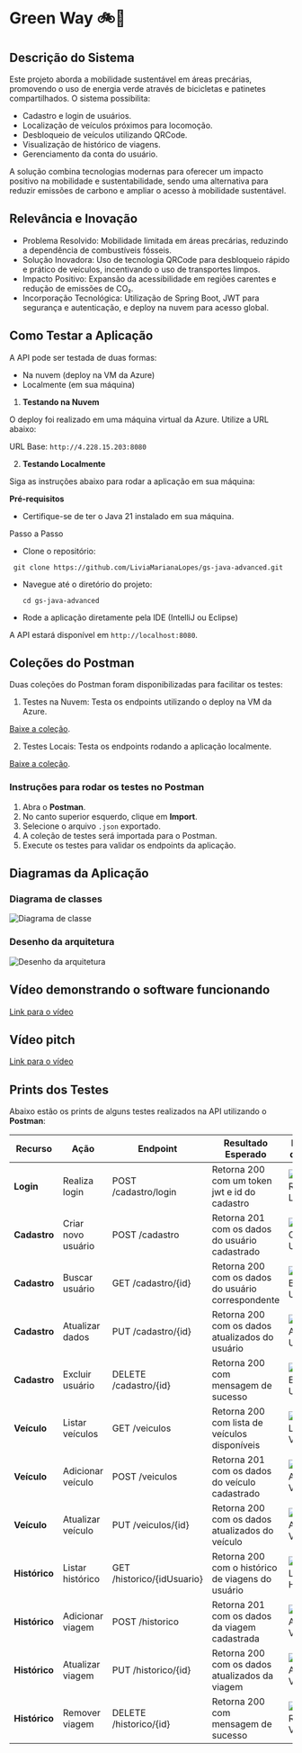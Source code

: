 # Green Way 🚲🌱

## Descrição do Sistema
Este projeto aborda a mobilidade sustentável em áreas precárias, promovendo o uso de energia verde através de bicicletas e patinetes compartilhados. O sistema possibilita:

- Cadastro e login de usuários.
- Localização de veículos próximos para locomoção.
- Desbloqueio de veículos utilizando QRCode.
- Visualização de histórico de viagens.
- Gerenciamento da conta do usuário.


A solução combina tecnologias modernas para oferecer um impacto positivo na mobilidade e sustentabilidade, sendo uma alternativa para reduzir emissões de carbono e ampliar o acesso à mobilidade sustentável.

## Relevância e Inovação
- Problema Resolvido: Mobilidade limitada em áreas precárias, reduzindo a dependência de combustíveis fósseis.
- Solução Inovadora: Uso de tecnologia QRCode para desbloqueio rápido e prático de veículos, incentivando o uso de transportes limpos.
- Impacto Positivo: Expansão da acessibilidade em regiões carentes e redução de emissões de CO₂.
- Incorporação Tecnológica: Utilização de Spring Boot, JWT para segurança e autenticação, e deploy na nuvem para acesso global.

## Como Testar a Aplicação
A API pode ser testada de duas formas:

- Na nuvem (deploy na VM da Azure)
- Localmente (em sua máquina)
1. **Testando na Nuvem**
   
O deploy foi realizado em uma máquina virtual da Azure. Utilize a URL abaixo:

URL Base: `http://4.228.15.203:8080`

2. **Testando Localmente**
   
Siga as instruções abaixo para rodar a aplicação em sua máquina:

**Pré-requisitos**
- Certifique-se de ter o Java 21 instalado em sua máquina.
  
Passo a Passo
   - Clone o repositório:
   ```shell
    git clone https://github.com/LiviaMarianaLopes/gs-java-advanced.git
````
  - Navegue até o diretório do projeto:
    
    ```shell
    cd gs-java-advanced

   - Rode a aplicação diretamente pela IDE (IntelliJ ou Eclipse)
     
   A API estará disponível em `http://localhost:8080`.

## Coleções do Postman
Duas coleções do Postman foram disponibilizadas para facilitar os testes:

1. Testes na Nuvem: Testa os endpoints utilizando o deploy na VM da Azure.
   
[Baixe a coleção](./gs-devops.postman_collection.json).

2. Testes Locais: Testa os endpoints rodando a aplicação localmente.
   
[Baixe a coleção](./green-way.postman_collection.json).

### Instruções para rodar os testes no Postman

1. Abra o **Postman**.
2. No canto superior esquerdo, clique em **Import**.
3. Selecione o arquivo `.json` exportado.
4. A coleção de testes será importada para o Postman.
5. Execute os testes para validar os endpoints da aplicação.

## Diagramas da Aplicação

### Diagrama de classes
![Diagrama de classe](./images/gs-diagrama-classes.png)

### Desenho da arquitetura 
![Desenho da arquitetura](./images/desenho-arquitetura-gs.png)

## Vídeo demonstrando o software funcionando
[Link para o vídeo](https://youtu.be/XlaRs0WwFGY )

##  Vídeo pitch
[Link para o vídeo](https://youtu.be/prXNnBucdLA )


## Prints dos Testes

Abaixo estão os prints de alguns testes realizados na API utilizando o **Postman**:

| **Recurso**    | **Ação**                | **Endpoint**              | **Resultado Esperado**                                  | **Imagem do Teste**                                     |
|-----------------|-------------------------|---------------------------|--------------------------------------------------------|--------------------------------------------------------|
| **Login**    | Realiza login      | POST /cadastro/login            | Retorna 200 com um token jwt e id do cadastro         | ![Teste Realizar Login](images/post-login.png)|
| **Cadastro**    | Criar novo usuário      | POST /cadastro            | Retorna 201 com os dados do usuário cadastrado         | ![Teste Criar Usuário](images/post-cadastro.png)|
| **Cadastro**    | Buscar usuário          | GET /cadastro/{id}        | Retorna 200 com os dados do usuário correspondente     | ![Teste Buscar Usuário](images/get-cadastro.png)|
| **Cadastro**    | Atualizar dados         | PUT /cadastro/{id}        | Retorna 200 com os dados atualizados do usuário        | ![Teste Atualizar Usuário](images/put-cadastro.png)|
| **Cadastro**    | Excluir usuário         | DELETE /cadastro/{id}     | Retorna 200 com mensagem de sucesso                   | ![Teste Excluir Usuário](images/delete-cadastro.png)|
| **Veículo**     | Listar veículos         | GET /veiculos             | Retorna 200 com lista de veículos disponíveis          | ![Teste Listar Veículos](images/get-veiculo.png)|
| **Veículo**     | Adicionar veículo       | POST /veiculos            | Retorna 201 com os dados do veículo cadastrado         | ![Teste Adicionar Veículo](images/post-veiculo.png)|
| **Veículo**     | Atualizar veículo       | PUT /veiculos/{id}        | Retorna 200 com os dados atualizados do veículo        | ![Teste Atualizar Veículo](images/put-veiculo.png)|
| **Histórico**   | Listar histórico        | GET /historico/{idUsuario}| Retorna 200 com o histórico de viagens do usuário      | ![Teste Listar Histórico](images/get-hsitorico.png)|
| **Histórico**   | Adicionar viagem        | POST /historico           | Retorna 201 com os dados da viagem cadastrada          | ![Teste Adicionar Viagem](images/post-historico.png)|
| **Histórico**   | Atualizar viagem        | PUT /historico/{id}       | Retorna 200 com os dados atualizados da viagem         | ![Teste Atualizar Viagem](images/put-historico.png)|
| **Histórico**   | Remover viagem          | DELETE /historico/{id}    | Retorna 200 com mensagem de sucesso                   | ![Teste Remover Viagem](images/delete-historico.png)|




        
